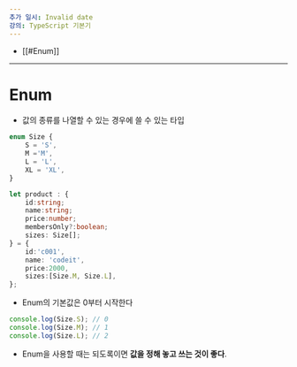 ```yaml
---
추가 일시: Invalid date
강의: TypeScript 기본기
---
```

- [[#Enum]]

---

  

# Enum

- 값의 종류를 나열할 수 있는 경우에 쓸 수 있는 타입

```TypeScript
enum Size {
	S = 'S',
	M ='M',
	L = 'L',
	XL = 'XL',
}

let product : {
	id:string;
	name:string;
	price:number;
	membersOnly?:boolean;
	sizes: Size[];
} = {
	id:'c001',
	name: 'codeit',
	price:2000,
	sizes:[Size.M, Size.L],
};
```

- Enum의 기본값은 0부터 시작한다

```TypeScript
console.log(Size.S); // 0
console.log(Size.M); // 1
console.log(Size.L); // 2
```

- Enum을 사용할 때는 되도록이면 **값을 정해 놓고 쓰는 것이 좋다**.
